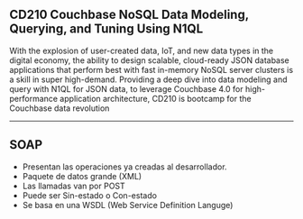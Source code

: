 ## <span class="mysql-color">CD210 Couchbase NoSQL Data Modeling, Querying, and Tuning Using N1QL</span>

With the explosion of user-created data, IoT, and new data types in the digital economy, the ability to design scalable, cloud-ready JSON database applications that perform best with fast in-memory NoSQL server clusters is a skill in super high-demand. Providing a deep dive into data modeling and query with N1QL for JSON data, to leverage Couchbase 4.0 for high-performance application architecture, CD210 is bootcamp for the Couchbase data revolution

---

## <span class="mysql-color">SOAP</span>

- Presentan las operaciones ya creadas al desarrollador.
- Paquete de datos grande (XML)
- Las llamadas van por POST
- Puede ser Sin-estado o Con-estado
- Se basa en una WSDL (Web Service Definition Languge)
